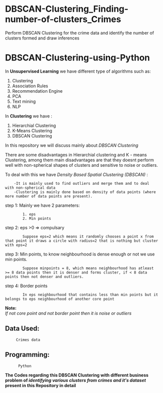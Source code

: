 # DBSCAN-Clustering_Finding-number-of-clusters_Crimes

Perform DBSCAN Clustering for the crime data and identify the number of clusters formed and draw inferences

# DBSCAN-Clustering-using-Python
 
 In **Unsupervised Learning** we have different type of algorithms such as:
 
1. Clustering
2. Association Rules
3. Recommendation Engine
4. PCA
5. Text mining
6. NLP


In **Clustering** we have :
1. Hierarchial Clustering
2. K-Means Clustering
3. DBSCAN Clustering

In this repository we will discuss mainly about *DBSCAN Clustering*

   There are some disadvantages in Hierarchial clustering and K - means Clustering, among them main disadvantages are that they doesnt perform well with non-spherical shapes of clusters and sensitive to noise or outliers. 
   
   To deal with this we have *Density Based Spatial Clustering (DBSCAN)* :
   
        -It is mainly used to find outliers and merge them and to deal with non-spherical data
        -Clustering is mainly done based on density of data points (where more number of data points are present).
        
        
   step 1: Mainly we have 2 parameters:
   
            1. eps
            2. Min points
            
   step 2: eps >0 => compulsary
   
            Suppose eps=2 which means it randomly chooses a point x from that point it draws a circle with radius=2 that is nothing but cluster with eps=2
   step 3: Min points, to know neighbourhood is dense enough or not we use min points.
   
            Suppose minpoints = 8, which means neighbourhood has atleast >= 8 data points then it is denser and forms cluster, if < 8 data points then not denser and outliers.
            
   step 4: Border points
   
            In eps neighbourhood that contains less than min points but it belongs to eps neighbourhood of another core point
            
   **Note:**\
      *If not core point and not border point then it is noise or outliers*


## Data Used:
         
         Crimes data 
          
## Programming:
          Python


**The Codes regarding this DBSCAN Clustering with different business problem of *identifying various clusters from crimes and it's dataset* present in this Repository in detail**
